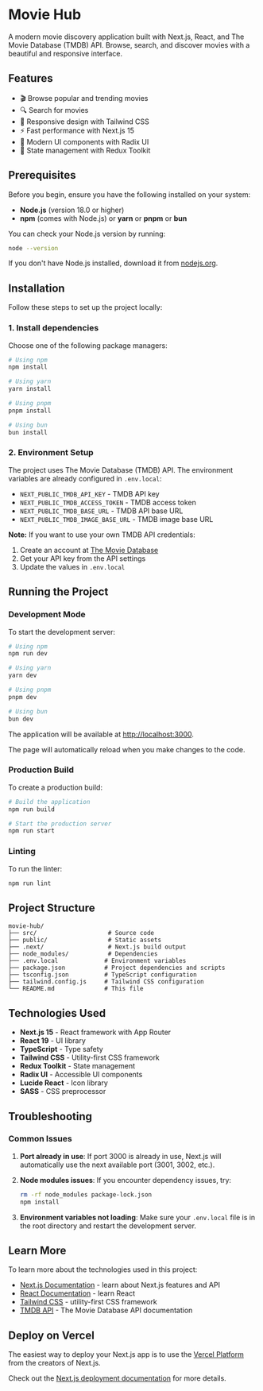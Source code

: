 # Movie Hub

A modern movie discovery application built with Next.js, React, and The Movie Database (TMDB) API. Browse, search, and discover movies with a beautiful and responsive interface.

## Features

- 🎬 Browse popular and trending movies
- 🔍 Search for movies
- 📱 Responsive design with Tailwind CSS
- ⚡ Fast performance with Next.js 15
- 🎨 Modern UI components with Radix UI
- 🔄 State management with Redux Toolkit

## Prerequisites

Before you begin, ensure you have the following installed on your system:

- **Node.js** (version 18.0 or higher)
- **npm** (comes with Node.js) or **yarn** or **pnpm** or **bun**

You can check your Node.js version by running:

```bash
node --version
```

If you don't have Node.js installed, download it from [nodejs.org](https://nodejs.org/).

## Installation

Follow these steps to set up the project locally:

### 1. Install dependencies

Choose one of the following package managers:

```bash
# Using npm
npm install

# Using yarn
yarn install

# Using pnpm
pnpm install

# Using bun
bun install
```

### 2. Environment Setup

The project uses The Movie Database (TMDB) API. The environment variables are already configured in `.env.local`:

- `NEXT_PUBLIC_TMDB_API_KEY` - TMDB API key
- `NEXT_PUBLIC_TMDB_ACCESS_TOKEN` - TMDB access token
- `NEXT_PUBLIC_TMDB_BASE_URL` - TMDB API base URL
- `NEXT_PUBLIC_TMDB_IMAGE_BASE_URL` - TMDB image base URL

**Note:** If you want to use your own TMDB API credentials:

1. Create an account at [The Movie Database](https://www.themoviedb.org/)
2. Get your API key from the API settings
3. Update the values in `.env.local`

## Running the Project

### Development Mode

To start the development server:

```bash
# Using npm
npm run dev

# Using yarn
yarn dev

# Using pnpm
pnpm dev

# Using bun
bun dev
```

The application will be available at [http://localhost:3000](http://localhost:3000).

The page will automatically reload when you make changes to the code.

### Production Build

To create a production build:

```bash
# Build the application
npm run build

# Start the production server
npm run start
```

### Linting

To run the linter:

```bash
npm run lint
```

## Project Structure

```
movie-hub/
├── src/                    # Source code
├── public/                 # Static assets
├── .next/                  # Next.js build output
├── node_modules/           # Dependencies
├── .env.local             # Environment variables
├── package.json           # Project dependencies and scripts
├── tsconfig.json          # TypeScript configuration
├── tailwind.config.js     # Tailwind CSS configuration
└── README.md              # This file
```

## Technologies Used

- **Next.js 15** - React framework with App Router
- **React 19** - UI library
- **TypeScript** - Type safety
- **Tailwind CSS** - Utility-first CSS framework
- **Redux Toolkit** - State management
- **Radix UI** - Accessible UI components
- **Lucide React** - Icon library
- **SASS** - CSS preprocessor

## Troubleshooting

### Common Issues

1. **Port already in use**: If port 3000 is already in use, Next.js will automatically use the next available port (3001, 3002, etc.).

2. **Node modules issues**: If you encounter dependency issues, try:

   ```bash
   rm -rf node_modules package-lock.json
   npm install
   ```

3. **Environment variables not loading**: Make sure your `.env.local` file is in the root directory and restart the development server.

## Learn More

To learn more about the technologies used in this project:

- [Next.js Documentation](https://nextjs.org/docs) - learn about Next.js features and API
- [React Documentation](https://reactjs.org/docs) - learn React
- [Tailwind CSS](https://tailwindcss.com/docs) - utility-first CSS framework
- [TMDB API](https://developers.themoviedb.org/3) - The Movie Database API documentation

## Deploy on Vercel

The easiest way to deploy your Next.js app is to use the [Vercel Platform](https://vercel.com/new?utm_medium=default-template&filter=next.js&utm_source=create-next-app&utm_campaign=create-next-app-readme) from the creators of Next.js.

Check out the [Next.js deployment documentation](https://nextjs.org/docs/app/building-your-application/deploying) for more details.
